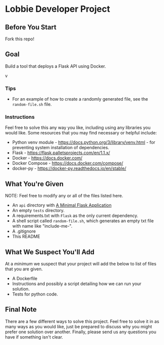 # Lobbie Developer Project

Before You Start
--------------------
Fork this repo!

Goal
--------------------
Build a tool that deploys a Flask API using Docker. 

v

### Tips
* For an example of how to create a randomly generated file, see the `random-file.sh` file.

### Instructions
Feel free to solve this any way you like, including using any libraries you would like. Some resources that you may find necessary or helpful include:

* Python venv module - https://docs.python.org/3/library/venv.html - for preventing system installation of dependencies.
* Flask - https://flask.palletsprojects.com/en/1.1.x/
* Docker - https://docs.docker.com/
* Docker Compose - https://docs.docker.com/compose/
* docker-py - https://docker-py.readthedocs.io/en/stable/

What You're Given
--------------------
NOTE: Feel free to modify any or all of the files listed here.

* An `api` directory with [A Minimal Flask Application](https://flask.palletsprojects.com/en/1.1.x/quickstart/#a-minimal-application)
* An empty `tests` directory.
* A requirements.txt with `Flask` as the only current dependency.
* A shell script called `random-file.sh`, which generates an empty txt file with name like "include-me-<random-string>".
* A .gitignore
* This README

What We Suspect You'll Add
--------------------
At a *minimum* we suspect that your project will add the below to list of files that you are given.

* A Dockerfile
* Instructions and possibly a script detailing how we can run your solution.
* Tests for python code.

Final Note
--------------------
There are a few different ways to solve this project. Feel free to solve it in as many ways as you would like, just be prepared to discuss why you might prefer one solution over another. Finally, please send us any questions you have if something isn't clear.
